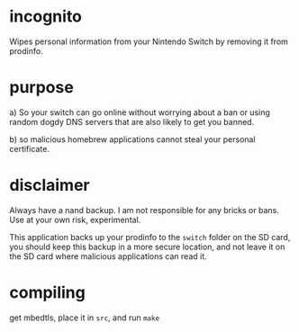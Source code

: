 # incognito
Wipes personal information from your Nintendo Switch by removing it from prodinfo.

# purpose
a) So your switch can go online without worrying about a ban or using random dogdy DNS servers that are also likely to get you banned.

b) so malicious homebrew applications cannot steal your personal certificate.

# disclaimer
Always have a nand backup.  I am not responsible for any bricks or bans.  Use at your own risk, experimental.

This application backs up your prodinfo to the ``switch`` folder on the SD card, you should keep this backup in a more secure location, and not leave it on the SD card where malicious applications can read it.

# compiling
get mbedtls, place it in ``src``, and run ``make``
